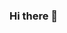 ### Hi there 👋
<!--
**zehradata/zehradata** is a ✨ _special_ ✨ repository because its `README.md` (this file) appears on your GitHub profile.

Here are some ideas to get you started:

- 🔭 I’m currently working on ...
- 🌱 I’m currently learning ...
- 👯 I’m looking to collaborate on ...
- 🤔 I’m looking for help with ...
- 💬 Ask me about ...
- 📫 How to reach me: ...
- 😄 Pronouns: ...
- ⚡ Fun fact: ...
 Zehra Ilpek

London, England
Email: zehraiilpek@gmail.com
Contact Number: +447557148031

[LinkedIn](https://www.linkedin.com/in/zehra-ilpek-862b8b180/)
[HyperionDev Portfolio](https://www.hyperiondev.com/portfolio/146631/)

## Summary

I am a motivated professional looking to transition into the field of data science. With a background in Nuclear Medicine Physics, I have developed a strong foundation in analytical thinking, problem-solving, and attention to detail. In pursuit of my career change, I have completed HyperionDev's Data Science Bootcamp, where I gained hands-on experience with Python, Machine learning, Data Visualization, Natural Language Processing (NLP), and Jupyter Notebook. I am a collaborative team player dedicated to continuous learning and professional growth. I believe my background and passion for data science make me a strong candidate for any data science position.

## Skills & Achievements

- Scientific thinking
- Data visualization
- Radiation Safety
- Jupyter Notebook
- Dosimetry
- Laboratory Management
- Python
- Machine Learning
- Problem Solving
- Health and Safety
- Risk assessments
- Gamma SPECT/CT
- HTML, CSS
- Gaussian 03W
- Collaboration and Teamwork
- Curiosity and Critical Thinking

## Professional Experience

### BURSA HEALTH DIRECTORATE-PROGRAMMER, Turkey (Sept 2020 - July 2022)

- Evaluating data entries from users and restructuring to match the requirements of the Personnel Health System.
- Managing Personal Health System database, adding and modifying user information for login credentials.
- Supplying technical support to users regarding Personal Health System.
- Identifying and escalating application-level issues to relevant software specialists or external tech support.
- Solving system problems for users by establishing a remote connection using programs such as Any Desk and Alpemix.

### KAYSERI STATE HOSPITAL-HEALTH AND SAFETY SPECIALIST (Sept 2014 - Sept 2015)


### KAYSERI STATE HOSPITAL-NUCLEAR MEDICINE PHYSICIST (March 2009 - Sept 2014)

## Education & Training

- Hyperion Development Skills Bootcamp in Data Science (Mar 2023 - Jul 2023)
- Master's degree in physics teaching (without thesis), Institute of Educational Sciences, Gazi University, Ankara (2007)
- Master's degree in physics, Institute of Science, Gazi University, Ankara (2006-2008)
- Bachelor's degree in physics, Faculty of Sciences, Gazi University, Ankara (2005)
- 

## Interests & Hobbies

- Travel
- Language learning
- Photography
- Outdoor Activities

[![Github Badge](https://img.shields.io/badge/-Github-000?style=quare&labelColor=000&logo=Github&logoColor=white&link=link)](link) 
